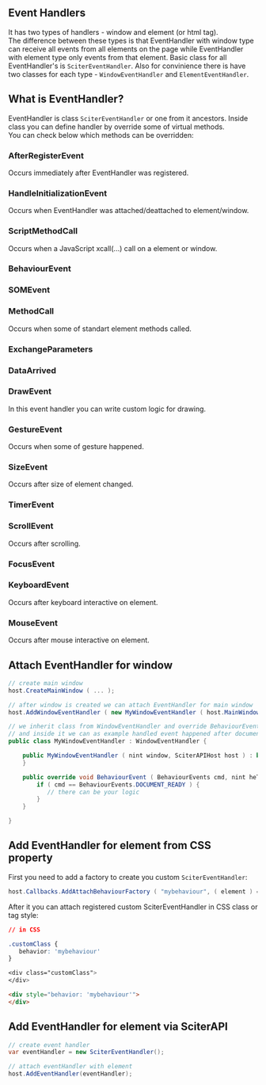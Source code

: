 ## Event Handlers

It has two types of handlers - window and element (or html tag).  
The difference between these types is that EventHandler with window type can receive all events from all elements on the page while EventHandler with element type only events from that element. 
Basic class for all EventHandler's is `SciterEventHandler`. 
Also for convinience there is have two classes for each type - `WindowEventHandler` and `ElementEventHandler`.

## What is EventHandler?

EventHandler is class `SciterEventHandler` or one from it ancestors.
Inside class you can define handler by override some of virtual methods.  
You can check below which methods can be overridden:

### AfterRegisterEvent

Occurs immediately after EventHandler was registered.

### HandleInitializationEvent

Occurs when EventHandler was attached/deattached to element/window.

### ScriptMethodCall

Occurs when a JavaScript xcall(...) call on a element or window.

### BehaviourEvent

### SOMEvent

### MethodCall

Occurs when some of standart element methods called.

### ExchangeParameters

### DataArrived

### DrawEvent

In this event handler you can write custom logic for drawing.

### GestureEvent

Occurs when some of gesture happened.

### SizeEvent

Occurs after size of element changed.

### TimerEvent

### ScrollEvent

Occurs after scrolling.

### FocusEvent

### KeyboardEvent

Occurs after keyboard interactive on element.

### MouseEvent

Occurs after mouse interactive on element.

## Attach EventHandler for window

```csharp
// create main window
host.CreateMainWindow ( ... ); 

// after window is created we can attach EventHandler for main window
host.AddWindowEventHandler ( new MyWindowEventHandler ( host.MainWindow, host ) ); 

// we inherit class from WindowEventHandler and override BehaviourEvent
// and inside it we can as example handled event happened after document is fully loaded
public class MyWindowEventHandler : WindowEventHandler {

    public MyWindowEventHandler ( nint window, SciterAPIHost host ) : base ( window, host ) {
    }

    public override void BehaviourEvent ( BehaviourEvents cmd, nint heTarget, nint he, nint reason, SciterValue data, string name ) {
        if ( cmd == BehaviourEvents.DOCUMENT_READY ) {
           // there can be your logic
        }
    }

}

```

## Add EventHandler for element from CSS property

First you need to add a factory to create you custom `SciterEventHandler`:

```csharp
host.Callbacks.AddAttachBehaviourFactory ( "mybehaviour", ( element ) => new MyCustomEventHandler ( element, host ) );
```

After it you can attach registered custom SciterEventHandler in CSS class or tag style:
```css
// in CSS

.customClass {
   behavior: 'mybehaviour'
}

<div class="customClass">
</div>
```

```html
<div style="behavior: 'mybehaviour'">
</div>
```

## Add EventHandler for element via SciterAPI

```csharp
// create event handler
var eventHandler = new SciterEventHandler();

// attach eventHandler with element
host.AddEventHandler(eventHandler);
```
